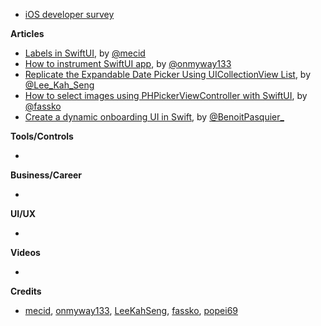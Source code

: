 - [iOS developer survey](https://iosdevweekly.typeform.com/to/u7UvzNZh)

**Articles**

* [Labels in SwiftUI](https://swiftwithmajid.com/2020/12/23/labels-in-swiftui/), by [@mecid](https://twitter.com/mecid)
* [How to instrument SwiftUI app](https://onmyway133.com/blog/how-to-instrument-swiftui-app/), by [@onmyway133](https://twitter.com/onmyway133)
* [Replicate the Expandable Date Picker Using UICollectionView List](https://swiftsenpai.com/development/expandable-date-picker-list/), by [@Lee_Kah_Seng](https://twitter.com/Lee_Kah_Seng)
* [How to select images using PHPickerViewController with SwiftUI](https://kristaps.me/blog/swiftui-select-image-with-phpickerviewcontroller/), by [@fassko](https://twitter.com/fassko)
* [Create a dynamic onboarding UI in Swift](https://benoitpasquier.com/dynamic-onboarding-ios-swift/), by [@BenoitPasquier_](https://twitter.com/benoitpasquier_)

**Tools/Controls**

* 

**Business/Career**

* 

**UI/UX**

* 

**Videos**

* 

**Credits**

* [mecid](https://github.com/mecid), [onmyway133](https://github.com/onmyway133), [LeeKahSeng](https://github.com/LeeKahSeng), [fassko](https://github.com/fassko), [popei69](https://github.com/popei69)
